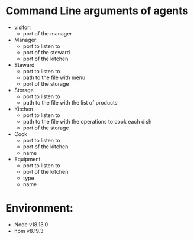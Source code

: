 # Command Line arguments of agents

-   visitor:
    -   port of the manager
-   Manager:
    -   port to listen to
    -   port of the steward
    -   port of the kitchen
-   Steward
    -   port to listen to
    -   path to the file with menu
    -   port of the storage
-   Storage
    -   port to listen to
    -   path to the file with the list of products
-   Kitchen
    -   port to listen to
    -   path to the file with the operations to cook each dish
    -   port of the storage
-   Cook
    -   port to listen to
    -   port of the kitchen
    -   name
-   Equipment
    -   port to listen to
    -   port of the kitchen
    -   type
    -   name

# Environment:

-   Node v18.13.0
-   npm v8.19.3
